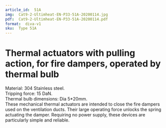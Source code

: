```yaml
---
article_id:  51A
img:  Cat9-2-Ultimheat-EN-P33-51A-20200114.jpg
pdf:  Cat9-2-Ultimheat-EN-P33-51A-20200114.pdf
format:  diva-v1
sku:  Type 51A
---
```


# Thermal actuators with pulling action, for fire dampers, operated by thermal bulb

Material: 304 Stainless steel.  
Tripping force: 15 DaN.  
Thermal bulb dimensions: Dia 5*20mm.  
These mechanical thermal actuators are intended to close the fire dampers used on 
the ventilation ducts. Their large operating force unlocks the spring actuating the damper.
Requiring no power supply, these devices are particularly simple and reliable.  
 
